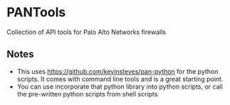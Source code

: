 # PANTools
Collection of API tools for Palo Alto Networks firewalls

## Notes

* This uses https://github.com/kevinsteves/pan-python for the python scripts.  It comes with command line tools and is a great starting point.
* You can use incorporate that python library into python scripts, or call the pre-written python scripts from shell scripts
